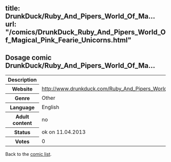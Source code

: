 title: DrunkDuck/Ruby_And_Pipers_World_Of_Ma...
url: "/comics/DrunkDuck_Ruby_And_Pipers_World_Of_Magical_Pink_Fearie_Unicorns.html"
---
Dosage comic DrunkDuck/Ruby_And_Pipers_World_Of_Ma...
-----------------------------------------

<table class="comicinfo">
<tr>
<th>Description</th><td></td>
</tr>
<tr>
<th>Website</th><td><a href="http://www.drunkduck.com/Ruby_And_Pipers_World_Of_Magical_Pink_Fearie_Unicorns/">http://www.drunkduck.com/Ruby_And_Pipers_World_Of_Magical_Pink_Fearie_Unicorns/</a></td>
</tr>
<tr>
<th>Genre</th><td>Other</td>
</tr>
<tr>
<th>Language</th><td>English</td>
</tr>
<tr>
<th>Adult content</th><td>no</td>
</tr>
<tr>
<th>Status</th><td>ok on 11.04.2013</td>
</tr>
<tr>
<th>Votes</th><td>0</div></td>
</tr>
</table>

Back to the [comic list](../comic-index.html).
